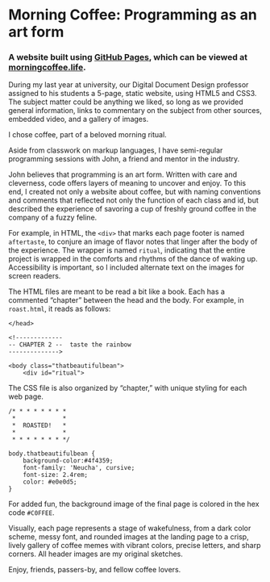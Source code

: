 # Morning Coffee: Programming as an art form

### A website built using [GitHub Pages](https://pages.github.com/), which can be viewed at [morningcoffee.life](https://morningcoffee.life).

During my last year at university, our Digital Document Design professor assigned to his students a 5-page, static website, using HTML5 and CSS3. The subject matter could be anything we liked, so long as we provided general information, links to commentary on the subject from other sources, embedded video, and a gallery of images. 

I chose coffee, part of a beloved morning ritual. 

Aside from classwork on markup languages, I have semi-regular programming sessions with John, a friend and mentor in the industry. 

John believes that programming is an art form. Written with care and cleverness, code offers layers of meaning to uncover and enjoy. To this end, I created not only a website about coffee, but with naming conventions and comments that reflected not only the function of each class and id, but described the experience of savoring a cup of freshly ground coffee in the company of a fuzzy feline.

For example, in HTML, the `<div>` that marks each page footer is named `aftertaste`, to conjure an image of flavor notes that linger after the body of the experience. The wrapper is named `ritual`, indicating that the entire project is wrapped in the comforts and rhythms of the dance of waking up. Accessibility is important, so I included alternate text on the images for screen readers.

The HTML files are meant to be read a bit like a book. Each has a commented “chapter” between the head and the body. For example, in `roast.html`, it reads as follows:

```
</head>

<!-------------
-- CHAPTER 2 --  taste the rainbow
-------------->

<body class="thatbeautifulbean">
	<div id="ritual">
```
The CSS file is also organized by “chapter,” with unique styling for each web page.

```
/* * * * * * * *
 *             *
 *  ROASTED!   *
 *             *
 * * * * * * * */

body.thatbeautifulbean {
	background-color:#4f4359;
	font-family: 'Neucha', cursive;
	font-size: 2.4rem;
	color: #e0e0d5;
}
```
For added fun, the background image of the final page is colored in the hex code `#C0FFEE`.

Visually, each page represents a stage of wakefulness, from a dark color scheme, messy font, and rounded images at the landing page to a crisp, lively gallery of coffee memes with vibrant colors, precise letters, and sharp corners. All header images are my original sketches. 


Enjoy, friends, passers-by, and fellow coffee lovers.
